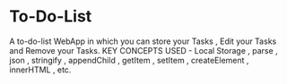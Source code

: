 # To-Do-List
A to-do-list WebApp in which you can store your Tasks , Edit your Tasks and Remove your Tasks. 
KEY CONCEPTS USED - Local Storage , parse , json , stringify ,  appendChild , getItem , setItem , createElement , innerHTML , etc.
